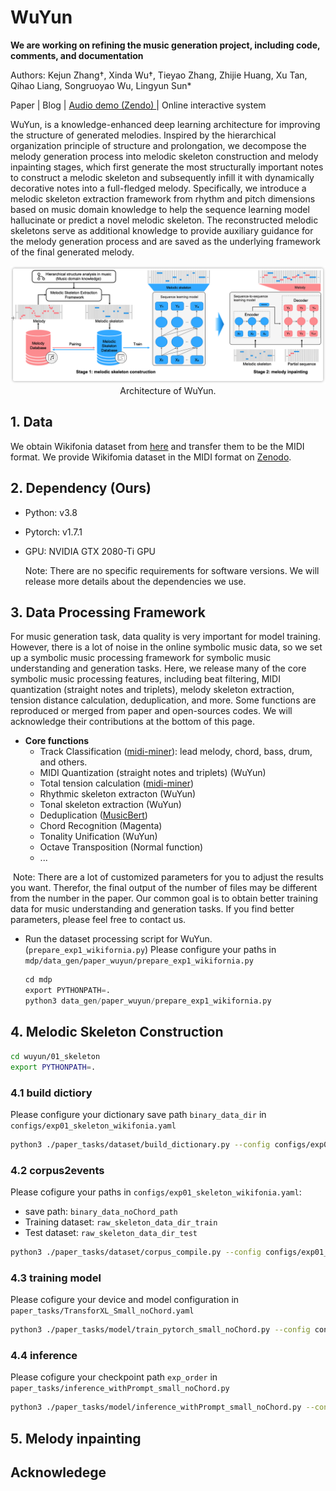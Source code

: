 

# WuYun

**We are working on refining the music generation project, including code, comments, and documentation**

Authors: Kejun Zhang†, Xinda Wu†, Tieyao Zhang, Zhijie Huang, Xu Tan, Qihao Liang, Songruoyao Wu, Lingyun Sun*

Paper | Blog | [Audio demo (Zendo) ](https://doi.org/10.5281/zenodo.7480956) | Online interactive system

WuYun, is  a knowledge-enhanced deep learning architecture for improving the structure of generated melodies. Inspired by the hierarchical organization principle of structure and prolongation, we decompose the melody generation process into melodic skeleton construction and melody inpainting stages, which first generate the most structurally important notes to construct a melodic skeleton and subsequently infill it with dynamically decorative notes into a full-fledged melody. Specifically, we introduce a melodic skeleton extraction framework from rhythm and pitch dimensions based on music domain knowledge to help the sequence learning model hallucinate or predict a novel melodic skeleton. The reconstructed melodic skeletons serve as additional knowledge to provide auxiliary guidance for the melody generation process and are saved as the underlying framework of the final generated melody.

<p align="center"><img src="./img/wuyun_architecture.png" width="800"><br/>Architecture of WuYun. </p>





## 1. Data

We obtain Wikifonia dataset from [here](http://www.synthzone.com/files/Wikifonia/Wikifonia.zip) and transfer them to be the MIDI format. We provide Wikifomia dataset in the MIDI format on [Zenodo](https://doi.org/10.5281/zenodo.7480956).



## 2. Dependency (Ours)

- Python: v3.8

- Pytorch: v1.7.1

- GPU: NVIDIA GTX 2080-Ti GPU 

  Note: There are no specific requirements for software versions. We will release more details about the dependencies we use.



## 3. Data Processing Framework

For music generation task, data quality is very important for model training. However, there is a lot of noise in the online symbolic music data, so we set up a symbolic music processing framework for symbolic music understanding and generation tasks. Here, we release many of the core symbolic music processing features, including beat filtering, MIDI quantization (straight notes and triplets), melody skeleton extraction, tension distance calculation, deduplication, and more. Some functions are reproduced or merged from paper and open-sources codes. We will acknowledge their contributions at the bottom of this page.

- **Core functions**
  - Track Classification ([midi-miner](https://github.com/ruiguo-bio/midi-miner)): lead melody, chord, bass, drum, and others.
  - MIDI Quantization (straight notes and triplets) (WuYun)
  - Total tension calculation ([midi-miner](https://github.com/ruiguo-bio/midi-miner))
  - Rhythmic skeleton extracton  (WuYun)
  - Tonal skeleton extraction  (WuYun)
  - Deduplication ([MusicBert](https://github.com/microsoft/muzic))
  - Chord Recognition (Magenta)
  - Tonality Unification (WuYun)
  - Octave Transposition (Normal function)
  - ...

​	Note: There are a lot of customized parameters for you to adjust the results you want. Therefor, the final output of the number of files may be different from the number in the paper. Our common goal is to obtain better training data for music understanding and generation tasks. If you find better parameters, please feel free to contact us.

- Run the dataset processing script for WuYun. (`prepare_exp1_wikifornia.py`)
Please configure your paths in `mdp/data_gen/paper_wuyun/prepare_exp1_wikifornia.py`

  ```python
  cd mdp
  export PYTHONPATH=.
  python3 data_gen/paper_wuyun/prepare_exp1_wikifornia.py
  ```



## 4. Melodic Skeleton Construction

```bash
cd wuyun/01_skeleton
export PYTHONPATH=.
```

### 4.1 build dictiory
Please configure your dictionary save path `binary_data_dir` in `configs/exp01_skeleton_wikifonia.yaml`
```bash
python3 ./paper_tasks/dataset/build_dictionary.py --config configs/exp01_skeleton_wikifonia.yaml
```

### 4.2 corpus2events
Please cofigure your paths in `configs/exp01_skeleton_wikifonia.yaml`:  
- save path: `binary_data_noChord_path`
- Training dataset: `raw_skeleton_data_dir_train`
- Test dataset: `raw_skeleton_data_dir_test`

```bash
python3 ./paper_tasks/dataset/corpus_compile.py --config configs/exp01_skeleton_wikifonia.yaml
```

### 4.3 training model
Please cofigure your device and model configuration in `paper_tasks/TransforXL_Small_noChord.yaml`

```bash
python3 ./paper_tasks/model/train_pytorch_small_noChord.py --config configs/exp01_skeleton_wikifonia.yaml

```

### 4.4 inference
Please cofigure your checkpoint path `exp_order` in `paper_tasks/inference_withPrompt_small_noChord.py`

```bash
python3 ./paper_tasks/model/inference_withPrompt_small_noChord.py --config configs/exp01_skeleton_wikifonia.yaml
```


## 5. Melody inpainting



## Acknowledege

